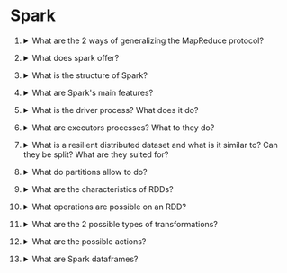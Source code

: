 # Spark

1. <details markdown=1><summary markdown="span"> What are the 2 ways of generalizing the MapReduce protocol? </summary>

    \
    Generalizations:
    - adding more than 2 ranks: as long as the data flow goes in one direction the recovery is possible even at intermediate ranks
    - allowing for more functions than just map and reduce

</details>

2. <details markdown=1><summary markdown="span"> What does spark offer? </summary>

    \
    On top of MapReduce functions, it allows for:
    - fast data sharing
    - general execution graphs 
    - richer functions 

</details>

3. <details markdown=1><summary markdown="span"> What is the structure of Spark? </summary>

    \
    ![](./static/BIG/sp1.png) \
    Note that spark does not provide a storage solution, but APIs for the most common solutions.

</details>

4. <details markdown=1><summary markdown="span">  What are Spark's main features?</summary>

    \
    Features:
    - fault tolerance
    - in memory chaching 
    - can be executed locally or on a cluster 

</details>

5. <details markdown=1><summary markdown="span"> What is the driver process? What does it do? </summary>

    \
    Runs the entry point for the application and acts as an "orchestrator". It is equivalent to the master node in MapReduce terminology. It's represented by a spark context.

</details>

6. <details markdown=1><summary markdown="span"> What are executors processes? What to they do? </summary>

    \
    These processes complete the task assigned by the driver and return a feedback. It is analogous to the workers in MapReduce.

</details>

7. <details markdown=1><summary markdown="span"> What is a resilient distributed dataset and what is it similar to? Can they be split? What are they suited for?</summary>

    \
    A RDD is an abstraction used by spark to indicate a collection of elements of the same type. It is similar to the key-value pairs of MapReduce. \
    RDDs can be partitioned and spread across multiple nodes of the cluster in chunks. \
    Ideal for apps that apply operations on the whole dataset.

</details>

8. <details markdown=1><summary markdown="span"> What do partitions allow to do? </summary>

    \
    Partitions allow to:
    - reuse data
    - parallelism
   
</details>

9. <details markdown=1><summary markdown="span"> What are the characteristics of RDDs?</summary>

    \
    RDDs are:
    - immutable
    - can be created from data stored on a DFS or using operations on an RDD
    - not necessarily materialized: this allows for easy reconstruction (a lineage of the transformations is kept instead) and lazy materialization

</details>

10. <details markdown=1><summary markdown="span"> What operations are possible on an RDD? </summary>

    \
    Given an RDD $A$, we can perform:
    - a transformation: creates RDD $B$ from $A$
    - an action: launch a computation on the data in $A$, which returns a value to the application
    - persistence: save the RDD in main memory for later actions
   
</details>

11. <details markdown=1><summary markdown="span"> What are the 2 possible types of transformations? </summary>

    \
    Two main types:
    - narrow: each partition of $A$ contributes at most to one partition of $B$, requires no data transfer
    - wide: each partition of $A$ contributes to more than one partition of $B$, requires data transfer
   
</details>

12. <details markdown=1><summary markdown="span"> What are the possible actions?</summary>

    \
    An action is for example counting!
   
</details>

13. <details markdown=1><summary markdown="span"> What are Spark dataframes?</summary>

    \
    They are similar to Pandas dataframes, but they are immutable and can be turned back into an RDD.
   
</details>
